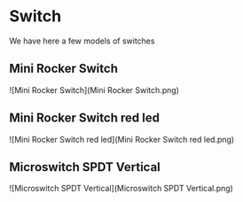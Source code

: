 # Switch

We have here a few models of switches

## Mini Rocker Switch

![Mini Rocker Switch](Mini Rocker Switch.png)

## Mini Rocker Switch red led

![Mini Rocker Switch red led](Mini Rocker Switch red led.png)

## Microswitch SPDT Vertical

![Microswitch SPDT Vertical](Microswitch SPDT Vertical.png)
